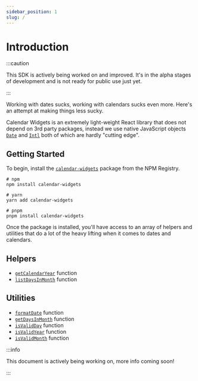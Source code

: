 ```yaml
---
sidebar_position: 1
slug: /
---
```


# Introduction

:::caution

This SDK is actively being worked on and improved. It's in the alpha stages of development and is not ready for public use just yet.

:::

Working with dates sucks, working with calendars sucks even more. Here's an attempt at making things less sucky. 

Calendar Widgets is an extremely light-weight React library that does not depend on 3rd party packages, instead we use native JavaScript objects [`Date`](https://developer.mozilla.org/en-US/docs/Web/JavaScript/Reference/Global_Objects/Date) and [`Intl`](https://developer.mozilla.org/en-US/docs/Web/JavaScript/Reference/Global_Objects/Intl) both of which are hardly "cutting edge". 

## Getting Started

To begin, install the [`calendar-widgets`](https://www.npmjs.com/package/calendar-widgets) package from the NPM Registry.

```shell
# npm
npm install calendar-widgets

# yarn
yarn add calendar-widgets

# pnpm
pnpm install calendar-widgets
```

Once the package is installed, you'll have access to an array of helpers and utilities that do a lot of the heavy lifting when it comes to dates and calendars. 

## Helpers
- [`getCalendarYear`](helpers/getCalendarYear) function
- [`listDaysInMonth`](helpers/listDaysInMonth) function

## Utilities
- [`formatDate`](utilities/formatDate) function
- [`getDaysInMonth`](utilities/getDaysInMonth) function
- [`isValidDay`](utilities/isValidDay) function
- [`isValidYear`](utilities/isValidYear) function
- [`isValidMonth`](utilities/isValidMonth) function


:::info

This document is actively being working on, more info coming soon!

:::
